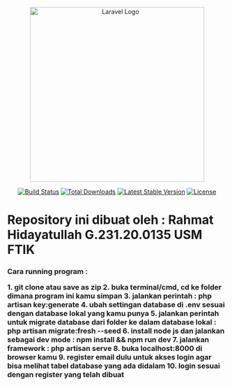 <p align="center"><a href="https://laravel.com" target="_blank"><img src="https://raw.githubusercontent.com/laravel/art/master/logo-lockup/5%20SVG/2%20CMYK/1%20Full%20Color/laravel-logolockup-cmyk-red.svg" width="400" alt="Laravel Logo"></a></p>

<p align="center">
<a href="https://github.com/laravel/framework/actions"><img src="https://github.com/laravel/framework/workflows/tests/badge.svg" alt="Build Status"></a>
<a href="https://packagist.org/packages/laravel/framework"><img src="https://img.shields.io/packagist/dt/laravel/framework" alt="Total Downloads"></a>
<a href="https://packagist.org/packages/laravel/framework"><img src="https://img.shields.io/packagist/v/laravel/framework" alt="Latest Stable Version"></a>
<a href="https://packagist.org/packages/laravel/framework"><img src="https://img.shields.io/packagist/l/laravel/framework" alt="License"></a>
</p>


<h1>
Repository ini dibuat oleh :
Rahmat Hidayatullah G.231.20.0135
USM FTIK
</h1>
<h3> Cara running program :
<p>
1. git clone atau save as zip
2. buka terminal/cmd, cd ke folder dimana program ini kamu simpan
3. jalankan perintah : php artisan key:generate
4. ubah settingan database di .env sesuai dengan database lokal yang kamu punya
5. jalankan perintah untuk migrate database dari folder ke dalam database lokal : php artisan migrate:fresh --seed
6. install node js dan jalankan sebagai dev mode : npm install && npm run dev
7. jalankan framework : php artisan serve
8. buka localhost:8000 di browser kamu
9. register email dulu untuk akses login agar bisa melihat tabel database yang ada didalam
10. login sesuai dengan register yang telah dibuat
</p>